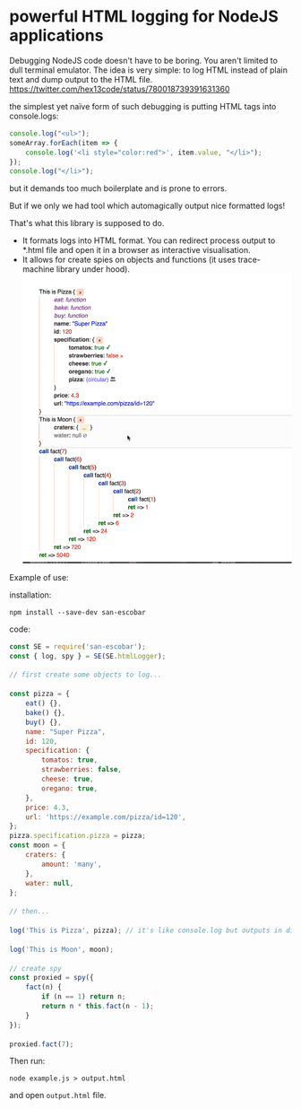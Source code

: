 # powerful HTML logging for NodeJS applications


Debugging NodeJS code doesn't have to be boring. You aren't limited to dull terminal emulator. The idea is very simple: to log HTML instead of plain text and dump output to the HTML file.
https://twitter.com/hex13code/status/780018739391631360

the simplest yet naïve form of such debugging is putting HTML tags into console.logs:

```javascript
console.log("<ul>");
someArray.forEach(item => {
    console.log('<li style="color:red">', item.value, "</li>");
});
console.log("</li>");
```

but it demands too much boilerplate and is prone to errors.

But if we only we had tool which automagically output nice formatted logs!

That's what this library is supposed to do.

- It formats logs into HTML format. You can redirect process output to *.html file and open it in a browser as interactive visualisation.
- It allows for create spies on objects and functions (it uses trace-machine library under hood). ![screenshot](https://raw.githubusercontent.com/hex13/enter-ghost/master/packages/san-escobar/san-escobar.gif)

Example of use:

installation:

```
npm install --save-dev san-escobar
```

code:
```javascript
const SE = require('san-escobar');
const { log, spy } = SE(SE.htmlLogger);

// first create some objects to log...

const pizza = {
    eat() {},
    bake() {},
    buy() {},
    name: "Super Pizza",
    id: 120,
    specification: {
        tomatos: true,
        strawberries: false,
        cheese: true,
        oregano: true,
    },
    price: 4.3,
    url: 'https://example.com/pizza/id=120',
};
pizza.specification.pizza = pizza;
const moon = {
    craters: {
        amount: 'many',
    },
    water: null,
};

// then...

log('This is Pizza', pizza); // it's like console.log but outputs in different way (e.g. in HTML format)

log('This is Moon', moon);

// create spy
const proxied = spy({
    fact(n) {
        if (n == 1) return n;
        return n * this.fact(n - 1);
    }
});

proxied.fact(7);

```

Then run:
```
node example.js > output.html
```
and open `output.html` file.
